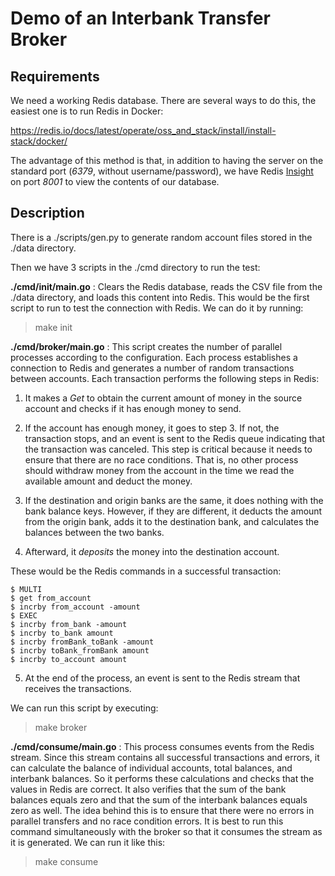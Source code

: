 
# Demo of an Interbank Transfer Broker

## Requirements

We need a working Redis database. There are several ways to do this, the easiest
one is to run Redis in Docker:

https://redis.io/docs/latest/operate/oss_and_stack/install/install-stack/docker/

The advantage of this method is that, in addition to having the server on the
standard port (_6379_, without username/password), we have Redis
[Insight](https://redis.io/insight/) on port _8001_ to view the contents of our
database.

## Description

There is a ./scripts/gen.py to generate random account files stored in the
./data directory.

Then we have 3 scripts in the ./cmd directory to run the test:

**./cmd/init/main.go**
: Clears the Redis database, reads the CSV file from the ./data directory, and
loads this content into Redis. This would be the first script to run to test the
connection with Redis. We can do it by running:
> make init

**./cmd/broker/main.go**
: This script creates the number of parallel processes according to the
configuration. Each process establishes a connection to Redis and generates a
number of random transactions between accounts. Each transaction performs the
following steps in Redis:

1. It makes a *Get* to obtain the current amount of money in the source account
and checks if it has enough money to send.

2. If the account has enough money, it goes to step 3. If not, the transaction
stops, and an event is sent to the Redis queue indicating that the transaction
was canceled. This step is critical because it needs to ensure that there are no
race conditions. That is, no other process should withdraw money from the
account in the time we read the available amount and deduct the money.

3. If the destination and origin banks are the same, it does nothing with the
bank balance keys. However, if they are different, it deducts the amount from
the origin bank, adds it to the destination bank, and calculates the balances
between the two banks.

4. Afterward, it *deposits* the money into the destination account.

These would be the Redis commands in a successful transaction:

```redis
$ MULTI
$ get from_account
$ incrby from_account -amount
$ EXEC
$ incrby from_bank -amount
$ incrby to_bank amount
$ incrby fromBank_toBank -amount
$ incrby toBank_fromBank amount
$ incrby to_account amount
```

5. At the end of the process, an event is sent to the Redis stream that receives
the transactions.

We can run this script by executing:

> make broker

**./cmd/consume/main.go**
: This process consumes events from the Redis stream. Since this stream contains
all successful transactions and errors, it can calculate the balance of
individual accounts, total balances, and interbank balances. So it performs
these calculations and checks that the values in Redis are correct. It also
verifies that the sum of the bank balances equals zero and that the sum of the
interbank balances equals zero as well. The idea behind this is to ensure that
there were no errors in parallel transfers and no race condition errors. It is
best to run this command simultaneously with the broker so that it consumes the
stream as it is generated. We can run it like this:

> make consume
